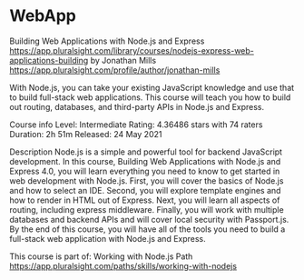 # WebApp

Building Web Applications with Node.js and Express
  https://app.pluralsight.com/library/courses/nodejs-express-web-applications-building
by Jonathan Mills
  https://app.pluralsight.com/profile/author/jonathan-mills

With Node.js, you can take your existing JavaScript knowledge and use that to build full-stack web applications. This course will teach you how to build out routing, databases, and third-party APIs in Node.js and Express.

Course info
  Level: Intermediate
  Rating: 4.36486 stars with 74 raters
  Duration: 2h 51m
  Released: 24 May 2021

Description
  Node.js is a simple and powerful tool for backend JavaScript development. In this course, Building Web Applications with Node.js and Express 4.0, you will learn everything you need to know to get started in web development with Node.js. First, you will cover the basics of Node.js and how to select an IDE. Second, you will explore template engines and how to render in HTML out of Express. Next, you will learn all aspects of routing, including express middleware. Finally, you will work with multiple databases and backend APIs and will cover local security with Passport.js. By the end of this course, you will have all of the tools you need to build a full-stack web application with Node.js and Express.

This course is part of:
  Working with Node.js Path
    https://app.pluralsight.com/paths/skills/working-with-nodejs

